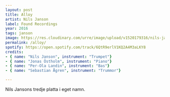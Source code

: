 ```yaml
---
layout: post
title: Alloy
artist: Nils Janson
label: Found Recordings
year: 2016
tags: janson
image: https://res.cloudinary.com/urre/image/upload/v1520179316/nils-janson-alloy_qgaevn_ipc8vj.jpg
permalink: /alloy/
spotify: https://open.spotify.com/track/6QtR9erlV1KQ2A4M3aLKY8
credits:
- { name: "Nils Janson", instrument: "Trumpet"}
- { name: "Jonas Östholm", instrument: "Piano"}
- { name: "Per-Ola Landin", instrument: "Bas"}
- { name: "Sebastian Ågren", instrument: "Trummor"}

---
```


Nils Jansons tredje platta i eget namn.
